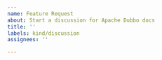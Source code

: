 ```yaml
---
name: Feature Request
about: Start a discussion for Apache Dubbo docs
title: ''
labels: kind/discussion
assignees: ''

---
```

